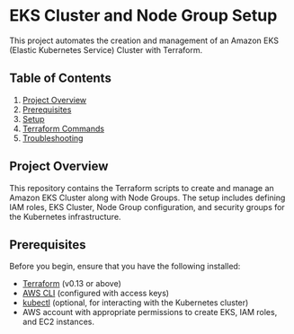 # EKS Cluster and Node Group Setup

This project automates the creation and management of an Amazon EKS (Elastic Kubernetes Service) Cluster with Terraform.

## Table of Contents
1. [Project Overview](#project-overview)
2. [Prerequisites](#prerequisites)
3. [Setup](#setup)
4. [Terraform Commands](#terraform-commands)
5. [Troubleshooting](#troubleshooting)

## Project Overview

This repository contains the Terraform scripts to create and manage an Amazon EKS Cluster along with Node Groups. The setup includes defining IAM roles, EKS Cluster, Node Group configuration, and security groups for the Kubernetes infrastructure. 

## Prerequisites

Before you begin, ensure that you have the following installed:

- [Terraform](https://www.terraform.io/downloads.html) (v0.13 or above)
- [AWS CLI](https://aws.amazon.com/cli/) (configured with access keys)
- [kubectl](https://kubernetes.io/docs/tasks/tools/install-kubectl/) (optional, for interacting with the Kubernetes cluster)
- AWS account with appropriate permissions to create EKS, IAM roles, and EC2 instances.
